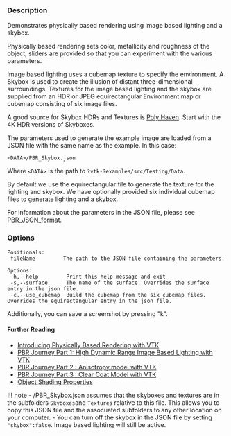 ### Description

Demonstrates physically based rendering using image based lighting and a skybox.

Physically based rendering sets color, metallicity and roughness of the object, sliders are provided so that you can experiment with the various parameters.

Image based lighting uses a cubemap texture to specify the environment. A Skybox is used to create the illusion of distant three-dimensional surroundings. Textures for the image based lighting and the skybox are supplied from an HDR or JPEG equirectangular Environment map or cubemap consisting of six image files.

A good source for Skybox HDRs and Textures is [Poly Haven](https://polyhaven.com/all). Start with the 4K HDR versions of Skyboxes.

The parameters used to generate the example image are loaded from a JSON file with the same name as the example. In this case:

``` text
<DATA>/PBR_Skybox.json
```

Where `<DATA>` is the path to `?vtk-?examples/src/Testing/Data`.

By default we use the equirectangular file to generate the texture for the lighting and skybox. We have optionally provided six individual cubemap files to generate lighting and a skybox.

For information about the parameters in the JSON file, please see [PBR_JSON_format](../../Documentation/PBR_JSON_format.md).

### Options

``` text
Positionals:
 fileName         The path to the JSON file containing the parameters.

Options:
 -h,--help         Print this help message and exit
 -s,--surface      The name of the surface. Overrides the surface entry in the json file.
 -c,--use_cubemap  Build the cubemap from the six cubemap files. Overrides the equirectangular entry in the json file.
```

Additionally, you can save a screenshot by pressing "k".

#### Further Reading

- [Introducing Physically Based Rendering with VTK](https://blog.kitware.com/vtk-pbr/)
- [PBR Journey Part 1: High Dynamic Range Image Based Lighting with VTK](https://blog.kitware.com/pbrj1/)
- [PBR Journey Part 2 : Anisotropy model with VTK](https://blog.kitware.com/pbr-journey-part-2-anisotropy-model-with-vtk/)
- [PBR Journey Part 3 : Clear Coat Model with VTK](https://blog.kitware.com/pbr-journey-part-3-clear-coat-model-with-vtk/)
- [Object Shading Properties](https://gitlab.kitware.com/paraview/paraview-docs/-/blob/master/doc/source/ReferenceManual/objectShadingProperties.rst)

!!! note
    - <DATA>/PBR_Skybox.json assumes that the skyboxes and textures are in the subfolders `Skyboxes`and `Textures` relative to this file. This allows you to copy this JSON file and the assocuated subfolders to any other location on your computer.
    - You can turn off the skybox in the JSON file by setting `"skybox":false`. Image based lighting will still be active.
